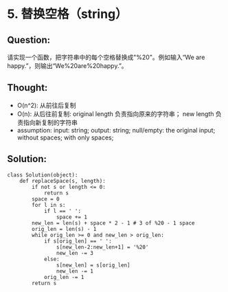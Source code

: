 # 5. 替换空格（string）

## Question:

请实现一个函数，把字符串中的每个空格替换成"%20"。例如输入“We are happy.”，则输出“We%20are%20happy.”。

## Thought:

* O\(n^2\): 从前往后复制
* O\(n\): 从后往前复制: original length 负责指向原来的字符串； new length 负责指向新复制的字符串
* assumption: input: string; output: string; null/empty: the original input; without spaces; with only spaces;

## Solution:

```text
class Solution(object):
    def replaceSpace(s, length):
        if not s or length <= 0:
            return s
        space = 0
        for l in s:
            if l == ' ':
                space += 1
        new_len = len(s) + space * 2 - 1 # 3 of %20 - 1 space
        orig_len = len(s) - 1
        while orig_len >= 0 and new_len > orig_len:
            if s[orig_len] == ' ':
                s[new_len-2:new_len+1] = '%20'
                new_len -= 3
            else:
                s[new_len] = s[orig_len]
                new_len -= 1
            orig_len -= 1
        return s
```

